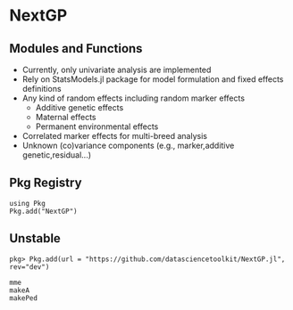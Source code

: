 
# NextGP

## Modules and Functions

* Currently, only univariate analysis are implemented
* Rely on StatsModels.jl package for model formulation and fixed effects definitions
* Any kind of random effects including random marker effects                                 
  - Additive genetic effects
  - Maternal effects
  - Permanent environmental effects
* Correlated marker effects for multi-breed analysis
* Unknown (co)variance components (e.g., marker,additive genetic,residual...)

## Pkg Registry
```@repl
using Pkg
Pkg.add("NextGP")
```
## Unstable
```@example
pkg> Pkg.add(url = "https://github.com/datasciencetoolkit/NextGP.jl", rev="dev")
```

```@docs
mme
makeA
makePed
```
